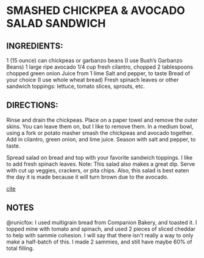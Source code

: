 # SMASHED CHICKPEA & AVOCADO SALAD SANDWICH

## INGREDIENTS:
1 (15 ounce) can chickpeas or garbanzo beans (I use Bush’s Garbanzo Beans)
1 large ripe avocado
1/4 cup fresh cilantro, chopped
2 tablespoons chopped green onion
Juice from 1 lime
Salt and pepper, to taste
Bread of your choice (I use whole wheat bread)
Fresh spinach leaves or other sandwich toppings: lettuce, tomato slices, sprouts, etc.

## DIRECTIONS:
Rinse and drain the chickpeas. Place on a paper towel and remove the outer skins. You can leave them on, but I like to remove them.
In a medium bowl, using a fork or potato masher smash the chickpeas and avocado together. Add in cilantro, green onion, and lime juice. Season with salt and pepper, to taste.

Spread salad on bread and top with your favorite sandwich toppings. I like to add fresh spinach leaves.
Note: This salad also makes a great dip. Serve with cut up veggies, crackers, or pita chips. Also, this salad is best eaten the day it is made because it will turn brown due to the avocado.

[cite](http://www.twopeasandtheirpod.com/smashed-chickpea-avocado-salad-sandwich/)

## NOTES

@runicfox: I used multigrain bread from Companion Bakery, and toasted it.  I topped mine with tomato and spinach, and used 2 pieces of sliced cheddar to help with sammie cohesion.  I will say that there isn't really a way to only make a half-batch of this.  I made 2 sammies, and still have maybe 60% of total filling.
